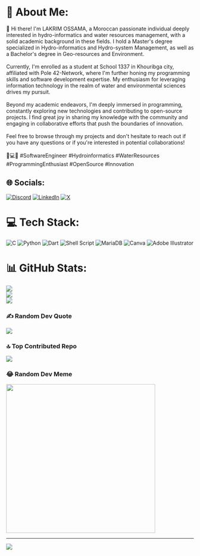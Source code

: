 # 💫 About Me:
👋 Hi there! I'm LAKRIM OSSAMA, a Moroccan passionate individual deeply interested in hydro-informatics and water resources management, with a solid academic background in these fields. I hold a Master's degree specialized in Hydro-informatics and Hydro-system Management, as well as a Bachelor's degree in Geo-resources and Environment.<br><br>Currently, I'm enrolled as a student at School 1337 in Khouribga city, affiliated with Pole 42-Network, where I'm further honing my programming skills and software development expertise. My enthusiasm for leveraging information technology in the realm of water and environmental sciences drives my pursuit.<br><br>Beyond my academic endeavors, I'm deeply immersed in programming, constantly exploring new technologies and contributing to open-source projects. I find great joy in sharing my knowledge with the community and engaging in collaborative efforts that push the boundaries of innovation.<br><br>Feel free to browse through my projects and don't hesitate to reach out if you have any questions or if you're interested in potential collaborations!<br><br>🌊💻🔬 #SoftwareEngineer #Hydroinformatics #WaterResources #ProgrammingEnthusiast #OpenSource #Innovation


## 🌐 Socials:
[![Discord](https://img.shields.io/badge/Discord-%237289DA.svg?logo=discord&logoColor=white)](https://discord.gg/79ss97m97) [![LinkedIn](https://img.shields.io/badge/LinkedIn-%230077B5.svg?logo=linkedin&logoColor=white)](https://linkedin.com/in/ossamalakrim) [![X](https://img.shields.io/badge/X-black.svg?logo=X&logoColor=white)](https://x.com/@OoO___Lk) 

# 💻 Tech Stack:
![C](https://img.shields.io/badge/c-%2300599C.svg?style=for-the-badge&logo=c&logoColor=white) ![Python](https://img.shields.io/badge/python-3670A0?style=for-the-badge&logo=python&logoColor=ffdd54) ![Dart](https://img.shields.io/badge/dart-%230175C2.svg?style=for-the-badge&logo=dart&logoColor=white) ![Shell Script](https://img.shields.io/badge/shell_script-%23121011.svg?style=for-the-badge&logo=gnu-bash&logoColor=white) ![MariaDB](https://img.shields.io/badge/MariaDB-003545?style=for-the-badge&logo=mariadb&logoColor=white) ![Canva](https://img.shields.io/badge/Canva-%2300C4CC.svg?style=for-the-badge&logo=Canva&logoColor=white) ![Adobe Illustrator](https://img.shields.io/badge/adobe%20illustrator-%23FF9A00.svg?style=for-the-badge&logo=adobe%20illustrator&logoColor=white)
# 📊 GitHub Stats:
![](https://github-readme-stats.vercel.app/api?username=97OooO&theme=react&hide_border=false&include_all_commits=true&count_private=true)<br/>
![](https://github-readme-streak-stats.herokuapp.com/?user=97OooO&theme=react&hide_border=false)<br/>
![](https://github-readme-stats.vercel.app/api/top-langs/?username=97OooO&theme=react&hide_border=false&include_all_commits=true&count_private=true&layout=compact)

### ✍️ Random Dev Quote
![](https://quotes-github-readme.vercel.app/api?type=horizontal&theme=radical)

### 🔝 Top Contributed Repo
![](https://github-contributor-stats.vercel.app/api?username=97OooO&limit=5&theme=dark&combine_all_yearly_contributions=true)

### 😂 Random Dev Meme
<img src='https://randommeme-five.vercel.app/' style="height: 400px;"/>

---
[![](https://visitcount.itsvg.in/api?id=97OooO&icon=0&color=0)](https://visitcount.itsvg.in)

<!-- Proudly created with GPRM ( https://gprm.itsvg.in ) -->
